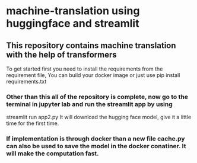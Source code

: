 # machine-translation using huggingface and streamlit

## This repository contains machine translation with the help of transformers

To get started first you need to install the requirements from the requirement file,
You can build your docker image or just use pip install requirements.txt

### Other than this all of the repository is complete, now go to the terminal in jupyter lab and run the streamlit app by using
streamlit run app2.py
It will download the hugging face model, give it a little time for the first time.

### If implementation is through docker than a new file cache.py can also be used to save the model in the docker conatiner. It will make the computation fast. 
